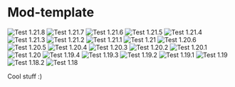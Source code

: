 <!-- modrinth_exclude.start -->
# Mod-template

<!-- build_test.start -->
![Test 1.21.8](https://img.shields.io/badge/1.21.8-failure-red?style=flat) ![Test 1.21.7](https://img.shields.io/badge/1.21.7-failure-red?style=flat) ![Test 1.21.6](https://img.shields.io/badge/1.21.6-failure-red?style=flat) ![Test 1.21.5](https://img.shields.io/badge/1.21.5-failure-red?style=flat) ![Test 1.21.4](https://img.shields.io/badge/1.21.4-failure-red?style=flat) ![Test 1.21.3](https://img.shields.io/badge/1.21.3-failure-red?style=flat) ![Test 1.21.2](https://img.shields.io/badge/1.21.2-failure-red?style=flat) ![Test 1.21.1](https://img.shields.io/badge/1.21.1-failure-red?style=flat) ![Test 1.21](https://img.shields.io/badge/1.21-failure-red?style=flat) ![Test 1.20.6](https://img.shields.io/badge/1.20.6-failure-red?style=flat) ![Test 1.20.5](https://img.shields.io/badge/1.20.5-failure-red?style=flat) ![Test 1.20.4](https://img.shields.io/badge/1.20.4-failure-red?style=flat) ![Test 1.20.3](https://img.shields.io/badge/1.20.3-failure-red?style=flat) ![Test 1.20.2](https://img.shields.io/badge/1.20.2-failure-red?style=flat) ![Test 1.20.1](https://img.shields.io/badge/1.20.1-failure-red?style=flat) ![Test 1.20](https://img.shields.io/badge/1.20-failure-red?style=flat) ![Test 1.19.4](https://img.shields.io/badge/1.19.4-failure-red?style=flat) ![Test 1.19.3](https://img.shields.io/badge/1.19.3-failure-red?style=flat) ![Test 1.19.2](https://img.shields.io/badge/1.19.2-failure-red?style=flat) ![Test 1.19.1](https://img.shields.io/badge/1.19.1-failure-red?style=flat) ![Test 1.19](https://img.shields.io/badge/1.19-failure-red?style=flat) ![Test 1.18.2](https://img.shields.io/badge/1.18.2-failure-red?style=flat) ![Test 1.18](https://img.shields.io/badge/1.18-failure-red?style=flat) 
<!-- build_test.end -->
<!-- modrinth_exclude.end -->

Cool stuff :)

